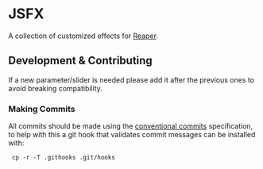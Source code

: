 # JSFX

A collection of customized effects for [Reaper](https://www.reaper.fm/).

## Development & Contributing

If a new parameter/slider is needed please add it after the previous ones to avoid breaking compatibility.

### Making Commits
All commits should be made using the [conventional commits](https://www.conventionalcommits.org/en/v1.0.0/#summary) specification, to help with this a git hook that validates commit messages can be installed with:

     cp -r -T .githooks .git/hooks
